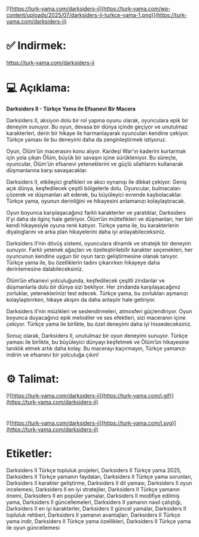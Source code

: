 [![https://turk-yama.com/darksiders-ii](https://turk-yama.com/wp-content/uploads/2025/07/darksiders-ii-turkce-yama-1.png)](https://turk-yama.com/darksiders-ii)
# ✅ Indirmek:
https://turk-yama.com/darksiders-ii
# 💻 Açıklama:
**Darksiders II - Türkçe Yama ile Efsanevi Bir Macera**

Darksiders II, aksiyon dolu bir rol yapma oyunu olarak, oyunculara epik bir deneyim sunuyor. Bu oyun, devasa bir dünya içinde geçiyor ve unutulmaz karakterleri, derin bir hikaye ile harmanlayarak oyuncuları kendine çekiyor. Türkçe yaması ile bu deneyimi daha da zenginleştirmek istiyoruz.

Oyun, Ölüm'ün macerasını konu alıyor. Kardeşi War'ın kaderini kurtarmak için yola çıkan Ölüm, büyük bir savaşın içine sürükleniyor. Bu süreçte, oyuncular, Ölüm'ün efsanevi yeteneklerini ve güçlü silahlarını kullanarak düşmanlarına karşı savaşacaklar.

Darksiders II, etkileyici grafikleri ve akıcı oynanışı ile dikkat çekiyor. Geniş açık dünya, keşfedilecek çeşitli bölgelerle dolu. Oyuncular, bulmacaları çözerek ve düşmanları alt ederek, bu büyüleyici evrende kaybolacaklar. Türkçe yama, oyunun derinliğini ve hikayesini anlamanızı kolaylaştıracak.

Oyun boyunca karşılaşacağınız farklı karakterler ve yaratıklar, Darksiders II'yi daha da ilginç hale getiriyor. Ölüm’ün müttefikleri ve düşmanları, her biri kendi hikayesiyle oyuna renk katıyor. Türkçe yama ile, bu karakterlerin diyaloglarını ve arka plan hikayelerini daha iyi anlayabileceksiniz.

Darksiders II’nin dövüş sistemi, oyunculara dinamik ve stratejik bir deneyim sunuyor. Farklı yetenek ağaçları ve özelleştirilebilir karakter seçenekleri, her oyuncunun kendine uygun bir oyun tarzı geliştirmesine olanak tanıyor. Türkçe yama ile, bu özelliklerin tadını çıkarırken hikayeye daha derinlemesine dalabileceksiniz.

Ölüm’ün efsanevi yolculuğunda, keşfedilecek çeşitli zindanlar ve düşmanlarla dolu bir dünya sizi bekliyor. Her zindanda karşılaşacağınız zorluklar, yeteneklerinizi test edecek. Türkçe yama, bu zorlukları aşmanızı kolaylaştırırken, hikaye akışını da daha anlaşılır hale getiriyor.

Darksiders II’nin müzikleri ve seslendirmeleri, atmosferi güçlendiriyor. Oyun boyunca duyacağınız epik melodiler ve ses efektleri, sizi maceranın içine çekiyor. Türkçe yama ile birlikte, bu özel deneyimi daha iyi hissedeceksiniz.

Sonuç olarak, Darksiders II, unutulmaz bir oyun deneyimi sunuyor. Türkçe yaması ile birlikte, bu büyüleyici dünyayı keşfetmek ve Ölüm’ün hikayesine tanıklık etmek artık daha kolay. Bu macerayı kaçırmayın, Türkçe yamanızı indirin ve efsanevi bir yolculuğa çıkın!
# ⚙️ Talimat:
[![https://turk-yama.com/darksiders-ii](https://turk-yama.com/i.gif)](https://turk-yama.com/darksiders-ii)
#
[![https://turk-yama.com/darksiders-ii](https://turk-yama.com/l.svg)](https://turk-yama.com/darksiders-ii)
# Etiketler:
Darksiders II Türkçe topluluk projeleri, Darksiders II Türkçe yama 2025, Darksiders II Türkçe yamanın faydaları, Darksiders II Türkçe yama sorunları, Darksiders II karakter geliştirme, Darksiders II dil yaması, Darksiders II oyun incelemesi, Darksiders II en iyi stratejiler, Darksiders II Türkçe yamanın önemi, Darksiders II en popüler yamalar, Darksiders II modifiye edilmiş yama, Darksiders II güncellemeleri, Darksiders II yamanın nasıl çalıştığı, Darksiders II en iyi karakterler, Darksiders II güncel yamalar, Darksiders II topluluk rehberi, Darksiders II yamanın avantajları, Darksiders II Türkçe yama indir, Darksiders II Türkçe yama özellikleri, Darksiders II Türkçe yama ile oyun güncellemesi


